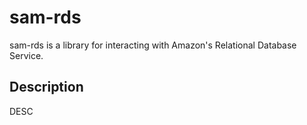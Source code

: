# sam-rds

sam-rds is a library for interacting with Amazon's Relational Database Service.

## Description

DESC


